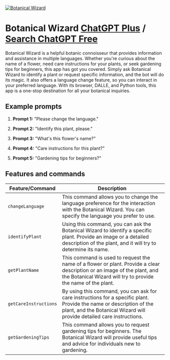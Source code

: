 
[![Botanical Wizard](https://files.oaiusercontent.com/file-n2KNwwSjzFDMvDFCO3okYpRh?se=2123-10-16T17%3A55%3A10Z&sp=r&sv=2021-08-06&sr=b&rscc=max-age%3D31536000%2C%20immutable&rscd=attachment%3B%20filename%3D334d8472-8276-45eb-bd1c-2eb8a5c337f9.png&sig=v3smd1RJhzTxD1uHV%2Bd/gvq0rjwMZ1qb55wamttvqA0%3D)](https://chat.openai.com/g/g-KhVnamPBD-botanical-wizard)

# Botanical Wizard [ChatGPT Plus](https://chat.openai.com/g/g-KhVnamPBD-botanical-wizard) / [Search ChatGPT Free](https://gptcall.net/index.html#/?search=Botanical%20Wizard)

Botanical Wizard is a helpful botanic connoisseur that provides information and assistance in multiple languages. Whether you're curious about the name of a flower, need care instructions for your plants, or seek gardening tips for beginners, this app has got you covered. Simply ask Botanical Wizard to identify a plant or request specific information, and the bot will do its magic. It also offers a language change feature, so you can interact in your preferred language. With its browser, DALLE, and Python tools, this app is a one-stop destination for all your botanical inquiries.

## Example prompts

1. **Prompt 1:** "Please change the language."

2. **Prompt 2:** "Identify this plant, please."

3. **Prompt 3:** "What's this flower's name?"

4. **Prompt 4:** "Care instructions for this plant?"

5. **Prompt 5:** "Gardening tips for beginners?"


## Features and commands

| Feature/Command | Description |
| --- | --- |
| `changeLanguage` | This command allows you to change the language preference for the interaction with the Botanical Wizard. You can specify the language you prefer to use. |
| `identifyPlant` | Using this command, you can ask the Botanical Wizard to identify a specific plant. Provide an image or a detailed description of the plant, and it will try to determine its name. |
| `getPlantName` | This command is used to request the name of a flower or plant. Provide a clear description or an image of the plant, and the Botanical Wizard will try to provide the name of the plant. |
| `getCareInstructions` | By using this command, you can ask for care instructions for a specific plant. Provide the name or description of the plant, and the Botanical Wizard will provide detailed care instructions. |
| `getGardeningTips` | This command allows you to request gardening tips for beginners. The Botanical Wizard will provide useful tips and advice for individuals new to gardening. |


